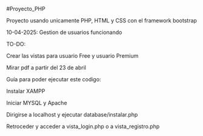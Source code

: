 #Proyecto_PHP


Proyecto usando unicamente PHP, HTML y CSS con el framework bootstrap

10-04-2025: Gestion de usuarios funcionando

TO-DO: 

Crear las vistas para usuario Free y usuario Premium

Mirar pdf a partir del 23 de abril

Guía para poder ejecutar este codigo:

Instalar XAMPP

Iniciar MYSQL y Apache

Dirigirse a localhost y ejecutar database/instalar.php

Retroceder y acceder a vista_login.php o a vista_registro.php
